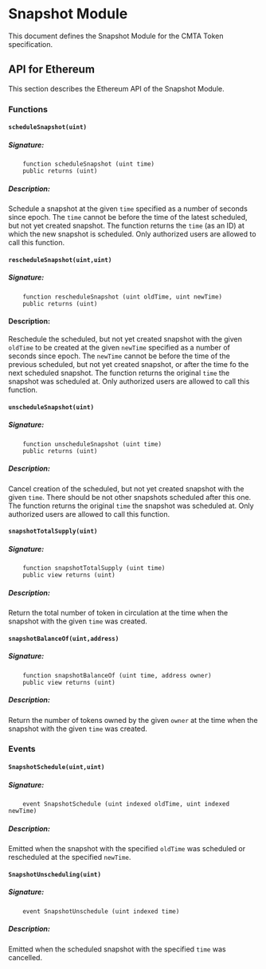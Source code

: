 # Snapshot Module

This document defines the Snapshot Module for the CMTA Token specification.


## API for Ethereum

This section describes the Ethereum API of the Snapshot Module.

### Functions

#### `scheduleSnapshot(uint)`

##### Signature:

```solidity
    function scheduleSnapshot (uint time)
    public returns (uint)
```

##### Description:

Schedule a snapshot at the given `time` specified as a number of seconds since epoch.
The `time` cannot be before the time of the latest scheduled, but not yet created snapshot.
The function returns the `time` (as an ID) at which the new snapshot is scheduled.
Only authorized users are allowed to call this function.

#### `rescheduleSnapshot(uint,uint)`

##### Signature:

```solidity
    function rescheduleSnapshot (uint oldTime, uint newTime)
    public returns (uint)
```

#### Description:

Reschedule the scheduled, but not yet created snapshot with the given `oldTime` to be created at the given `newTime` specified as a number of seconds since epoch.
The `newTime` cannot be before the time of the previous scheduled, but not yet created snapshot, or after the time fo the next scheduled snapshot.
The function returns the original `time` the snapshot was scheduled at.
Only authorized users are allowed to call this function.

#### `unscheduleSnapshot(uint)`

##### Signature:

```solidity
    function unscheduleSnapshot (uint time)
    public returns (uint)
```

##### Description:

Cancel creation of the scheduled, but not yet created snapshot with the given `time`.
There should be not other snapshots scheduled after this one.
The function returns the original `time` the snapshot was scheduled at.
Only authorized users are allowed to call this function.

#### `snapshotTotalSupply(uint)`

##### Signature:

```solidity
    function snapshotTotalSupply (uint time)
    public view returns (uint)
```

##### Description:

Return the total number of token in circulation at the time when the snapshot with the given `time` was created.

#### `snapshotBalanceOf(uint,address)`

##### Signature:

```solidity
    function snapshotBalanceOf (uint time, address owner)
    public view returns (uint)
```

##### Description:

Return the number of tokens owned by the given `owner` at the time when the snapshot with the given `time` was created.

### Events

#### `SnapshotSchedule(uint,uint)`

##### Signature:

```solidity
    event SnapshotSchedule (uint indexed oldTime, uint indexed newTime)
```

##### Description:

Emitted when the snapshot with the specified `oldTime` was scheduled or rescheduled at the specified `newTime`.

#### `SnapshotUnscheduling(uint)`

##### Signature:

```solidity
    event SnapshotUnschedule (uint indexed time)
```

##### Description:

Emitted when the scheduled snapshot with the specified `time` was cancelled.

